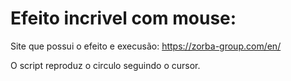 # Efeito incrivel com mouse:

Site que possui o efeito e execusão: https://zorba-group.com/en/

O script reproduz o circulo seguindo o cursor.

<!---comentario--->
